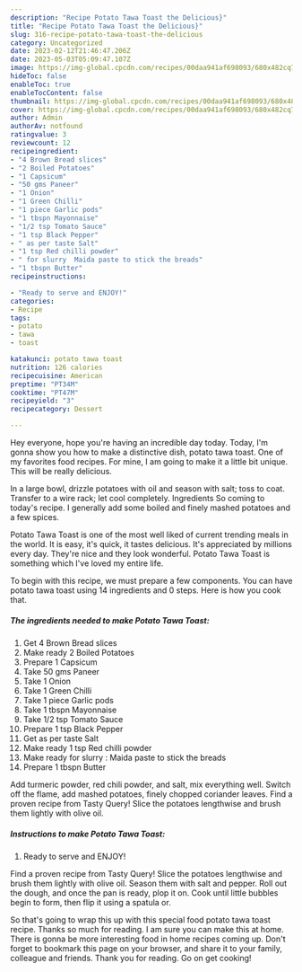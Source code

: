 ```yaml
---
description: "Recipe Potato Tawa Toast the Delicious}"
title: "Recipe Potato Tawa Toast the Delicious}"
slug: 316-recipe-potato-tawa-toast-the-delicious
category: Uncategorized
date: 2023-02-12T21:46:47.206Z
date: 2023-05-03T05:09:47.107Z
image: https://img-global.cpcdn.com/recipes/00daa941af698093/680x482cq70/potato-tawa-toast-recipe-main-photo.jpg
hideToc: false
enableToc: true
enableTocContent: false
thumbnail: https://img-global.cpcdn.com/recipes/00daa941af698093/680x482cq70/potato-tawa-toast-recipe-main-photo.jpg
cover: https://img-global.cpcdn.com/recipes/00daa941af698093/680x482cq70/potato-tawa-toast-recipe-main-photo.jpg
author: Admin
authorAv: notfound
ratingvalue: 3
reviewcount: 12
recipeingredient:
- "4 Brown Bread slices"
- "2 Boiled Potatoes"
- "1 Capsicum"
- "50 gms Paneer"
- "1 Onion"
- "1 Green Chilli"
- "1 piece Garlic pods"
- "1 tbspn Mayonnaise"
- "1/2 tsp Tomato Sauce"
- "1 tsp Black Pepper"
- " as per taste Salt"
- "1 tsp Red chilli powder"
- " for slurry  Maida paste to stick the breads"
- "1 tbspn Butter"
recipeinstructions:

- "Ready to serve and ENJOY!"
categories:
- Recipe
tags:
- potato
- tawa
- toast

katakunci: potato tawa toast 
nutrition: 126 calories
recipecuisine: American
preptime: "PT34M"
cooktime: "PT47M"
recipeyield: "3"
recipecategory: Dessert

---
```



Hey everyone, hope you're having an incredible day today. Today, I'm gonna show you how to make a distinctive dish, potato tawa toast. One of my favorites food recipes. For mine, I am going to make it a little bit unique. This will be really delicious.

In a large bowl, drizzle potatoes with oil and season with salt; toss to coat. Transfer to a wire rack; let cool completely. Ingredients So coming to today&#39;s recipe. I generally add some boiled and finely mashed potatoes and a few spices.

Potato Tawa Toast is one of the most well liked of current trending meals in the world. It is easy, it's quick, it tastes delicious. It's appreciated by millions every day. They're nice and they look wonderful. Potato Tawa Toast is something which I've loved my entire life.


To begin with this recipe, we must prepare a few components. You can have potato tawa toast using 14 ingredients and 0 steps. Here is how you cook that.

<!--inarticleads1-->

##### The ingredients needed to make Potato Tawa Toast:

1. Get 4 Brown Bread slices
1. Make ready 2 Boiled Potatoes
1. Prepare 1 Capsicum
1. Take 50 gms Paneer
1. Take 1 Onion
1. Take 1 Green Chilli
1. Take 1 piece Garlic pods
1. Take 1 tbspn Mayonnaise
1. Take 1/2 tsp Tomato Sauce
1. Prepare 1 tsp Black Pepper
1. Get  as per taste Salt
1. Make ready 1 tsp Red chilli powder
1. Make ready  for slurry : Maida paste to stick the breads
1. Prepare 1 tbspn Butter


Add turmeric powder, red chili powder, and salt, mix everything well. Switch off the flame, add mashed potatoes, finely chopped coriander leaves. Find a proven recipe from Tasty Query! Slice the potatoes lengthwise and brush them lightly with olive oil. 

<!--inarticleads2-->

##### Instructions to make Potato Tawa Toast:


1. Ready to serve and ENJOY!

Find a proven recipe from Tasty Query! Slice the potatoes lengthwise and brush them lightly with olive oil. Season them with salt and pepper. Roll out the dough, and once the pan is ready, plop it on. Cook until little bubbles begin to form, then flip it using a spatula or. 

So that's going to wrap this up with this special food potato tawa toast recipe. Thanks so much for reading. I am sure you can make this at home. There is gonna be more interesting food in home recipes coming up. Don't forget to bookmark this page on your browser, and share it to your family, colleague and friends. Thank you for reading. Go on get cooking!
